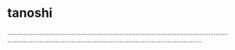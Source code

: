# tanoshi

.........................................................................................................................................................................................................................................
